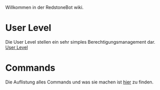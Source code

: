 Willkommen in der RedstoneBot wiki.

# User Level
Die User Level stellen ein sehr simples Berechtigungsmanagement dar.
[User Level](https://github.com/Redstonecrafter0/RedstoneBot/wiki/User-Level)

# Commands
Die Auflistung alles Commands und was sie machen ist [hier](https://github.com/Redstonecrafter0/RedstoneBot/wiki/Commands) zu finden.
